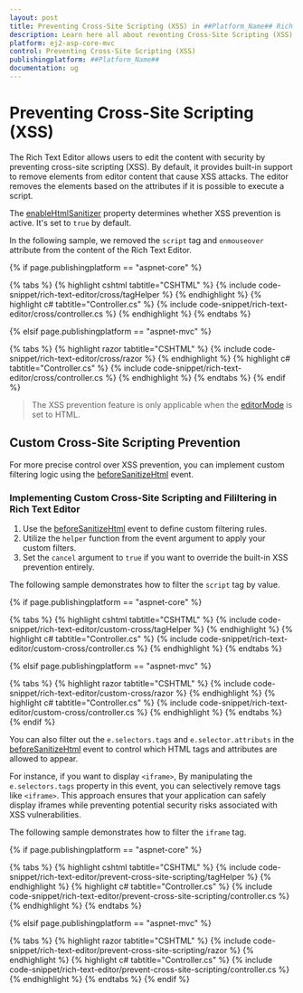 ```yaml
---
layout: post
title: Preventing Cross-Site Scripting (XSS) in ##Platform_Name## Rich Text Editor Control | Syncfusion
description: Learn here all about reventing Cross-Site Scripting (XSS) in Syncfusion ##Platform_Name## Rich Text Editor control of Syncfusion Essential JS 2 and more.
platform: ej2-asp-core-mvc
control: Preventing Cross-Site Scripting (XSS)
publishingplatform: ##Platform_Name##
documentation: ug
---
```


# Preventing Cross-Site Scripting (XSS)

The Rich Text Editor allows users to edit the content with security by preventing cross-site scripting (XSS). By default, it provides built-in support to remove elements from editor content that cause XSS attacks. The editor removes the elements based on the attributes if it is possible to execute a script.

The [enableHtmlSanitizer](https://help.syncfusion.com/cr/aspnetcore-js2/syncfusion.ej2.richtexteditor.richtexteditor.html#Syncfusion_EJ2_RichTextEditor_RichTextEditor_EnableHtmlSanitizer) property determines whether XSS prevention is active. It's set to `true` by default.

In the following sample, we removed the `script` tag and `onmouseover` attribute from the content of the Rich Text Editor.

{% if page.publishingplatform == "aspnet-core" %}

{% tabs %}
{% highlight cshtml tabtitle="CSHTML" %}
{% include code-snippet/rich-text-editor/cross/tagHelper %}
{% endhighlight %}
{% highlight c# tabtitle="Controller.cs" %}
{% include code-snippet/rich-text-editor/cross/controller.cs %}
{% endhighlight %}
{% endtabs %}

{% elsif page.publishingplatform == "aspnet-mvc" %}

{% tabs %}
{% highlight razor tabtitle="CSHTML" %}
{% include code-snippet/rich-text-editor/cross/razor %}
{% endhighlight %}
{% highlight c# tabtitle="Controller.cs" %}
{% include code-snippet/rich-text-editor/cross/controller.cs %}
{% endhighlight %}
{% endtabs %}
{% endif %}


> The XSS prevention feature is only applicable when the [editorMode](https://help.syncfusion.com/cr/aspnetcore-js2/Syncfusion.EJ2.RichTextEditor.RichTextEditorBuilder.html#Syncfusion_EJ2_RichTextEditor_RichTextEditorBuilder_EditorMode_Syncfusion_EJ2_RichTextEditor_EditorMode_) is set to HTML.


## Custom Cross-Site Scripting Prevention

For more precise control over XSS prevention, you can implement custom filtering logic using the [beforeSanitizeHtml](https://help.syncfusion.com/cr/aspnetcore-js2/Syncfusion.EJ2.RichTextEditor.RichTextEditor.html#Syncfusion_EJ2_RichTextEditor_RichTextEditor_BeforeSanitizeHtml) event.

### Implementing Custom Cross-Site Scripting and Fililtering in Rich Text Editor

1. Use the [beforeSanitizeHtml](https://help.syncfusion.com/cr/aspnetcore-js2/Syncfusion.EJ2.RichTextEditor.RichTextEditor.html#Syncfusion_EJ2_RichTextEditor_RichTextEditor_BeforeSanitizeHtml) event to define custom filtering rules.
2. Utilize the `helper` function from the event argument to apply your custom filters.
3. Set the `cancel` argument to `true` if you want to override the built-in XSS prevention entirely.

The following sample demonstrates how to filter the `script` tag by value.

{% if page.publishingplatform == "aspnet-core" %}

{% tabs %}
{% highlight cshtml tabtitle="CSHTML" %}
{% include code-snippet/rich-text-editor/custom-cross/tagHelper %}
{% endhighlight %}
{% highlight c# tabtitle="Controller.cs" %}
{% include code-snippet/rich-text-editor/custom-cross/controller.cs %}
{% endhighlight %}
{% endtabs %}

{% elsif page.publishingplatform == "aspnet-mvc" %}

{% tabs %}
{% highlight razor tabtitle="CSHTML" %}
{% include code-snippet/rich-text-editor/custom-cross/razor %}
{% endhighlight %}
{% highlight c# tabtitle="Controller.cs" %}
{% include code-snippet/rich-text-editor/custom-cross/controller.cs %}
{% endhighlight %}
{% endtabs %}
{% endif %}

You can also filter out the `e.selectors.tags` and `e.selector.attributs` in the [beforeSanitizeHtml](https://help.syncfusion.com/cr/aspnetcore-js2/Syncfusion.EJ2.RichTextEditor.RichTextEditor.html#Syncfusion_EJ2_RichTextEditor_RichTextEditor_BeforeSanitizeHtml) event to control which HTML tags and attributes are allowed to appear. 

For instance, if you want to display `<iframe>`, By manipulating the `e.selectors.tags` property in this event, you can selectively remove tags like `<iframe>`. This approach ensures that your application can safely display iframes while preventing potential security risks associated with XSS vulnerabilities.

The following sample demonstrates how to filter the `iframe` tag.

{% if page.publishingplatform == "aspnet-core" %}

{% tabs %}
{% highlight cshtml tabtitle="CSHTML" %}
{% include code-snippet/rich-text-editor/prevent-cross-site-scripting/tagHelper %}
{% endhighlight %}
{% highlight c# tabtitle="Controller.cs" %}
{% include code-snippet/rich-text-editor/prevent-cross-site-scripting/controller.cs %}
{% endhighlight %}
{% endtabs %}

{% elsif page.publishingplatform == "aspnet-mvc" %}

{% tabs %}
{% highlight razor tabtitle="CSHTML" %}
{% include code-snippet/rich-text-editor/prevent-cross-site-scripting/razor %}
{% endhighlight %}
{% highlight c# tabtitle="Controller.cs" %}
{% include code-snippet/rich-text-editor/prevent-cross-site-scripting/controller.cs %}
{% endhighlight %}
{% endtabs %}
{% endif %}